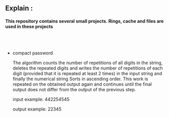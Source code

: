 <h2>Explain :</h2>
<h4>This repository contains several small projects. Rings, cache and files are used in these projects</h4>
<br>
<br>
<ul>
<li> compact password</li>
<p>The algorithm counts the number of repetitions of all digits in the string, deletes the repeated digits and writes the number of repetitions of each digit (provided that it is repeated at least 2 times) in the input string and finally the numerical string Sorts in ascending order. 
This work is repeated on the obtained output again and continues until the final output does not differ from the output of the previous step.</p>
<p>input example: 442254545</p>
<p>output example: 22345</p>
</ul>
